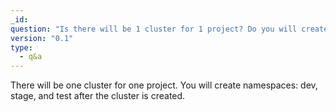 ```yaml
---
_id: 
question: "Is there will be 1 cluster for 1 project? Do you will create namespaces: dev, stage, test or we will create it after cluster will created?"
version: "0.1"
type:
  - q&a
---
```

There will be one cluster for one project. You will create namespaces: dev, stage, and test after the cluster is created.
